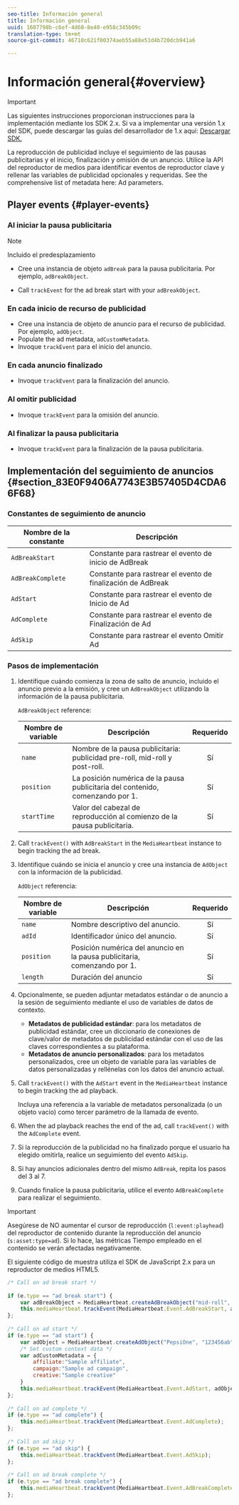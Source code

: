 ```yaml
---
seo-title: Información general
title: Información general
uuid: 1607798b-c6ef-4d60-8e40-e958c345b09c
translation-type: tm+mt
source-git-commit: 46710c621f00374aeb55a88e51d4b720dcb941a6

---
```



# Información general{#overview}

>[!IMPORTANT]
>
>Las siguientes instrucciones proporcionan instrucciones para la implementación mediante los SDK 2.x. Si va a implementar una versión 1.x del SDK, puede descargar las guías del desarrollador de 1.x aquí: [Descargar SDK.](/help/sdk-implement/download-sdks.md)

La reproducción de publicidad incluye el seguimiento de las pausas publicitarias y el inicio, finalización y omisión de un anuncio. Utilice la API del reproductor de medios para identificar eventos de reproductor clave y rellenar las variables de publicidad opcionales y requeridas. See the comprehensive list of metadata here: Ad parameters.[](/help/metrics-and-metadata/ad-parameters.md)

## Player events {#player-events}


### Al iniciar la pausa publicitaria

>[!NOTE]
>Incluido el predesplazamiento

* Cree una instancia de objeto `adBreak` para la pausa publicitaria. Por ejemplo, `adBreakObject`.

* Call `trackEvent` for the ad break start with your `adBreakObject`.

### En cada inicio de recurso de publicidad

* Cree una instancia de objeto de anuncio para el recurso de publicidad. Por ejemplo, `adObject`.
* Populate the ad metadata, `adCustomMetadata`.
* Invoque `trackEvent` para el inicio del anuncio.

### En cada anuncio finalizado

* Invoque `trackEvent` para la finalización del anuncio.

### Al omitir publicidad

* Invoque `trackEvent` para la omisión del anuncio.

### Al finalizar la pausa publicitaria

* Invoque `trackEvent` para la finalización de la pausa publicitaria.

## Implementación del seguimiento de anuncios {#section_83E0F9406A7743E3B57405D4CDA66F68}

### Constantes de seguimiento de anuncio

| Nombre de la constante | Descripción   |
|---|---|
| `AdBreakStart` | Constante para rastrear el evento de inicio de AdBreak |
| `AdBreakComplete` | Constante para rastrear el evento de finalización de AdBreak |
| `AdStart` | Constante para rastrear el evento de Inicio de Ad |
| `AdComplete` | Constante para rastrear el evento de Finalización de Ad |
| `AdSkip` | Constante para rastrear el evento Omitir Ad |

### Pasos de implementación

1. Identifique cuándo comienza la zona de salto de anuncio, incluido el anuncio previo a la emisión, y cree un `AdBreakObject` utilizando la información de la pausa publicitaria.

   `AdBreakObject` reference:

   | Nombre de variable | Descripción | Requerido |
   | --- | --- | :---: |
   | `name` | Nombre de la pausa publicitaria: publicidad pre-roll, mid-roll y post-roll. | Sí |
   | `position` | La posición numérica de la pausa publicitaria del contenido, comenzando por 1. | Sí |
   | `startTime` | Valor del cabezal de reproducción al comienzo de la pausa publicitaria. | Sí |

1. Call `trackEvent()` with `AdBreakStart` in the `MediaHeartbeat` instance to begin tracking the ad break.

1. Identifique cuándo se inicia el anuncio y cree una instancia de `AdObject` con la información de la publicidad.

   `AdObject` referencia:

   | Nombre de variable | Descripción | Requerido |
   | --- | --- | :---: |
   | `name` | Nombre descriptivo del anuncio. | Sí |
   | `adId` | Identificador único del anuncio. | Sí |
   | `position` | Posición numérica del anuncio en la pausa publicitaria, comenzando por 1. | Sí |
   | `length` | Duración del anuncio | Sí |

1. Opcionalmente, se pueden adjuntar metadatos estándar o de anuncio a la sesión de seguimiento mediante el uso de variables de datos de contexto.

   * **Metadatos de publicidad estándar**: para los metadatos de publicidad estándar, cree un diccionario de conexiones de clave/valor de metadatos de publicidad estándar con el uso de las claves correspondientes a su plataforma.
   * **Metadatos de anuncio personalizados**: para los metadatos personalizados, cree un objeto de variable para las variables de datos personalizadas y rellénelas con los datos del anuncio actual.

1. Call `trackEvent()` with the `AdStart` event in the `MediaHeartbeat` instance to begin tracking the ad playback.

   Incluya una referencia a la variable de metadatos personalizada (o un objeto vacío) como tercer parámetro de la llamada de evento.

1. When the ad playback reaches the end of the ad, call `trackEvent()` with the `AdComplete` event.

1. Si la reproducción de la publicidad no ha finalizado porque el usuario ha elegido omitirla, realice un seguimiento del evento `AdSkip`.
1. Si hay anuncios adicionales dentro del mismo `AdBreak`, repita los pasos del 3 al 7.
1. Cuando finalice la pausa publicitaria, utilice el evento `AdBreakComplete` para realizar el seguimiento.

>[!IMPORTANT]
>
>Asegúrese de NO aumentar el cursor de reproducción (`l:event:playhead`) del reproductor de contenido durante la reproducción del anuncio (`s:asset:type=ad`). Si lo hace, las métricas Tiempo empleado en el contenido se verán afectadas negativamente.

El siguiente código de muestra utiliza el SDK de JavaScript 2.x para un reproductor de medios HTML5.

```js
/* Call on ad break start */ 
 
if (e.type == "ad break start") { 
    var adBreakObject = MediaHeartbeat.createAdBreakObject("mid-roll", 2, 500); 
    this.mediaHeartbeat.trackEvent(MediaHeartbeat.Event.AdBreakStart, adBreakObject); 
}; 
 
/* Call on ad start */ 
if (e.type == "ad start") { 
    var adObject = MediaHeartbeat.createAdObject("PepsiOne", "123456ab", 1, 30); 
    /* Set custom context data */ 
    var adCustomMetadata = { 
        affiliate:"Sample affiliate", 
        campaign:"Sample ad campaign", 
        creative:"Sample creative" 
    } 
    this.mediaHeartbeat.trackEvent(MediaHeartbeat.Event.AdStart, adObject, adCustomMetadata); 
}; 
 
/* Call on ad complete */ 
if (e.type == "ad complete") { 
    this.mediaHeartbeat.trackEvent(MediaHeartbeat.Event.AdComplete); 
}; 
 
/* Call on ad skip */ 
if (e.type == "ad skip") { 
    this.mediaHeartbeat.trackEvent(MediaHeartbeat.Event.AdSkip); 
}; 
     
/* Call on ad break complete */ 
if (e.type == "ad break complete") { 
    this.mediaHeartbeat.trackEvent(MediaHeartbeat.Event.AdBreakComplete); 
}; 
```

